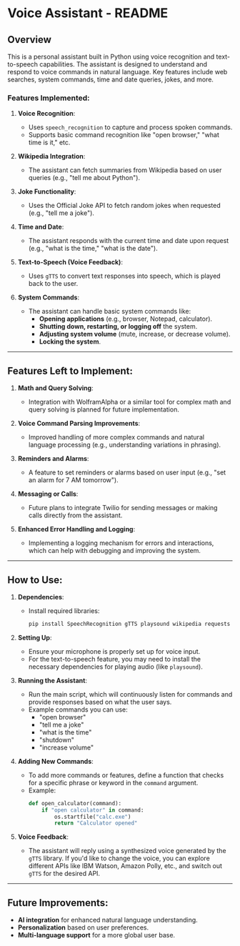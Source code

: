 # Voice Assistant - README

## Overview

This is a personal assistant built in Python using voice recognition and text-to-speech capabilities. The assistant is designed to understand and respond to voice commands in natural language. Key features include web searches, system commands, time and date queries, jokes, and more.

### Features Implemented:
1. **Voice Recognition**: 
   - Uses `speech_recognition` to capture and process spoken commands.
   - Supports basic command recognition like "open browser," "what time is it," etc.

2. **Wikipedia Integration**: 
   - The assistant can fetch summaries from Wikipedia based on user queries (e.g., "tell me about Python").

3. **Joke Functionality**: 
   - Uses the Official Joke API to fetch random jokes when requested (e.g., "tell me a joke").

4. **Time and Date**: 
   - The assistant responds with the current time and date upon request (e.g., "what is the time," "what is the date").

5. **Text-to-Speech (Voice Feedback)**: 
   - Uses `gTTS` to convert text responses into speech, which is played back to the user.

6. **System Commands**:
   - The assistant can handle basic system commands like:
     - **Opening applications** (e.g., browser, Notepad, calculator).
     - **Shutting down, restarting, or logging off** the system.
     - **Adjusting system volume** (mute, increase, or decrease volume).
     - **Locking the system**.

---

## Features Left to Implement:
1. **Math and Query Solving**:
   - Integration with WolframAlpha or a similar tool for complex math and query solving is planned for future implementation.

2. **Voice Command Parsing Improvements**:
   - Improved handling of more complex commands and natural language processing (e.g., understanding variations in phrasing).

3. **Reminders and Alarms**:
   - A feature to set reminders or alarms based on user input (e.g., "set an alarm for 7 AM tomorrow").

4. **Messaging or Calls**:
   - Future plans to integrate Twilio for sending messages or making calls directly from the assistant.

5. **Enhanced Error Handling and Logging**:
   - Implementing a logging mechanism for errors and interactions, which can help with debugging and improving the system.

---

## How to Use:
1. **Dependencies**:
   - Install required libraries:
     ```bash
     pip install SpeechRecognition gTTS playsound wikipedia requests
     ```

2. **Setting Up**:
   - Ensure your microphone is properly set up for voice input.
   - For the text-to-speech feature, you may need to install the necessary dependencies for playing audio (like `playsound`).

3. **Running the Assistant**:
   - Run the main script, which will continuously listen for commands and provide responses based on what the user says.
   - Example commands you can use:
     - "open browser"
     - "tell me a joke"
     - "what is the time"
     - "shutdown"
     - "increase volume"
   
4. **Adding New Commands**:
   - To add more commands or features, define a function that checks for a specific phrase or keyword in the `command` argument.
   - Example:
     ```python
     def open_calculator(command):
         if "open calculator" in command:
             os.startfile("calc.exe")
             return "Calculator opened"
     ```

5. **Voice Feedback**:
   - The assistant will reply using a synthesized voice generated by the `gTTS` library. If you'd like to change the voice, you can explore different APIs like IBM Watson, Amazon Polly, etc., and switch out `gTTS` for the desired API.

---

## Future Improvements:
- **AI integration** for enhanced natural language understanding.
- **Personalization** based on user preferences.
- **Multi-language support** for a more global user base.
